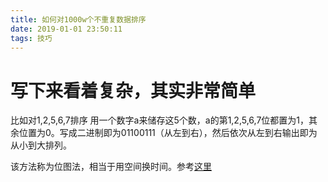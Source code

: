 ```yaml
---
title: 如何对1000w个不重复数据排序
date: 2019-01-01 23:50:11
tags: 技巧
---
```

# 写下来看着复杂，其实非常简单
比如对1,2,5,6,7排序
用一个数字a来储存这5个数，a的第1,2,5,6,7位都置为1，其余位置为0。写成二进制即为01100111（从左到右），然后依次从左到右输出即为从小到大排列。

该方法称为位图法，相当于用空间换时间。参考[这里](https://blog.csdn.net/hyb612/article/details/84977416)
